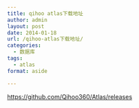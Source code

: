 ```yaml
---
title: qihoo atlas下载地址
author: admin
layout: post
date: 2014-01-18
url: /qihoo-atlas下载地址/
categories:
  - 数据库
tags:
  - atlas
format: aside

---
```

https://github.com/Qihoo360/Atlas/releases